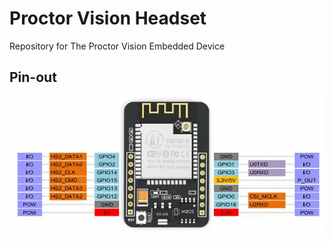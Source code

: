 # Proctor Vision Headset

Repository for The Proctor Vision Embedded Device 

## Pin-out

![](./esp32-cam/pinout.png)
